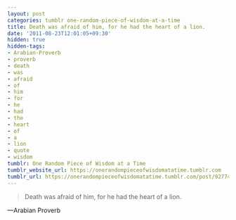 ```yaml
---
layout: post
categories: tumblr one-random-piece-of-wisdom-at-a-time
title: Death was afraid of him, for he had the heart of a lion.
date: '2011-08-23T12:01:05+09:30'
hidden: true
hidden-tags:
- Arabian-Proverb
- proverb
- death
- was
- afraid
- of
- him
- for
- he
- had
- the
- heart
- of
- a
- lion
- quote
- wisdom
tumblr: One Random Piece of Wisdom at a Time
tumblr_website_url: https://onerandompieceofwisdomatatime.tumblr.com
tumblr_url: https://onerandompieceofwisdomatatime.tumblr.com/post/9277447361/death-was-afraid-of-him-for-he-had-the-heart-of-a
---
```

> Death was afraid of him, for he had the heart of a lion.

—Arabian&nbsp;Proverb
